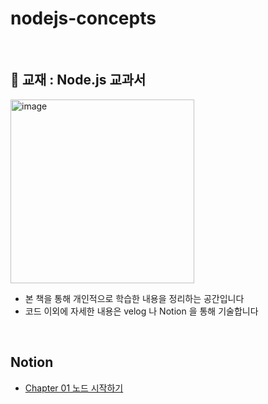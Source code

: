 # nodejs-concepts

<br>

## 📖 교재 : Node.js 교과서
<img width="294" alt="image" src="https://github.com/SeoYunnn/nodejs-concepts/assets/120713987/2b8d3fbf-a158-4d5d-8e2f-493c64da26b3">


- 본 책을 통해 개인적으로 학습한 내용을 정리하는 공간입니다
- 코드 이외에 자세한 내용은 velog 나 Notion 을 통해 기술합니다

<br>

## Notion
- [Chapter 01 노드 시작하기](https://leeseoyun.notion.site/Chapter-01-b477f0d4f7204de68c77bc1f3777cdc9?pvs=4)